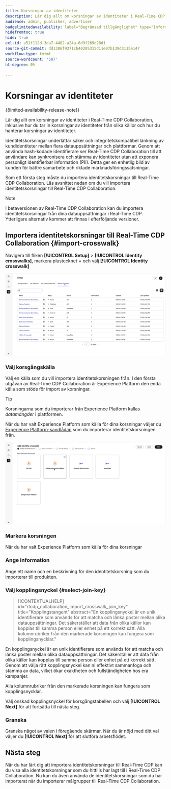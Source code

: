 ```yaml
---
title: Korsningar av identiteter
description: Lär dig allt om korsningar av identiteter i Real-Time CDP Collaboration, inklusive hur du kan ta fram korsningar av identiteter från olika källor och hur du hanterar korsningar av identiteter
audience: admin, publisher, advertiser
badgelimitedavailability: label="Begränsad tillgänglighet" type="Informative" url="https://helpx.adobe.com/se/legal/product-descriptions/real-time-customer-data-platform-collaboration.html newtab=true"
hidefromtoc: true
hide: true
exl-id: a51f112d-3da7-4482-a24a-6d9f269d28d1
source-git-commit: dd1386f9371cb40285315d11e07b139d3115e147
workflow-type: tm+mt
source-wordcount: '507'
ht-degree: 0%

---
```


# Korsningar av identiteter

{{limited-availability-release-note}}

Lär dig allt om korsningar av identiteter i Real-Time CDP Collaboration, inklusive hur du tar in korsningar av identiteter från olika källor och hur du hanterar korsningar av identiteter.

Identitetskorsningar underlättar säker och integritetskompatibel länkning av kundidentiteter mellan flera datauppsättningar och plattformar. Genom att använda hash-kodade identifierare ser Real-Time CDP Collaboration till att användare kan synkronisera och stämma av identiteter utan att exponera personligt identifierbar information (PII). Detta ger en enhetlig bild av kunden för bättre samarbete och riktade marknadsföringssatsningar.

<!--
In Real-Time CDP Collaboration, use identity crosswalks alongside your audiences by [TODO] insert material here. 
-->


Som ett första steg måste du importera identitetskorsningar till Real-Time CDP Collaboration. Läs avsnittet nedan om du vill importera identitetskorsningar till Real-Time CDP Collaboration:

>[!NOTE]
>
>I betaversionen av Real-Time CDP Collaboration kan du importera identitetskorsningar från dina datauppsättningar i Real-Time CDP. Ytterligare alternativ kommer att finnas i efterföljande versioner.

## Importera identitetskorsningar till Real-Time CDP Collaboration {#import-crosswalk}

Navigera till fliken **[!UICONTROL Setup]** > **[!UICONTROL Identity crosswalks]**, markera plustecknet **+** och välj **[!UICONTROL Identity crosswalk]**

![Inspelning av hur du kommer till skärmen för att lägga till identitetskorsning](/help/assets/setup/identity-crosswalks/import-identity-crosswalk.gif)

### Välj korsgångskälla

Välj en källa som du vill importera identitetskorsningen från. I den första utgåvan av Real-Time CDP Collaboration är Experience Platform den enda källa som stöds för import av korsningar.

>[!TIP]
>
>Korsningarna som du importerar från Experience Platform kallas *datamängder* i plattformen.

När du har valt Experience Platform som källa för dina korsningar väljer du [Experience Platform-sandlådan](https://experienceleague.adobe.com/sv/docs/experience-platform/sandbox/home) som du importerar identitetskorsningen från.

![Inspelning av hur du väljer en övergångskälla](/help/assets/setup/identity-crosswalks/select-crosswalk-source.gif)

### Markera korsningen

När du har valt Experience Platform som källa för dina korsningar

### Ange information

Ange ett namn och en beskrivning för den identitetskorsning som du importerar till produkten.

### Välj kopplingsnyckel {#select-join-key}

>[!CONTEXTUALHELP]
>id="rtcdp_collaboration_import_crosswalk_join_key"
>title="Kopplingstangent"
>abstract="En kopplingsnyckel är en unik identifierare som används för att matcha och länka poster mellan olika datauppsättningar. Det säkerställer att data från olika källor kan kopplas till samma person eller enhet på ett korrekt sätt. Alla kolumnrubriker från den markerade korsningen kan fungera som kopplingsnycklar."

En kopplingsnyckel är en unik identifierare som används för att matcha och länka poster mellan olika datauppsättningar. Det säkerställer att data från olika källor kan kopplas till samma person eller enhet på ett korrekt sätt. Genom att välja rätt kopplingsnyckel kan ni effektivt sammanfoga och stämma av data, vilket ökar exaktheten och fullständigheten hos era kampanjer.

Alla kolumnrubriker från den markerade korsningen kan fungera som kopplingsnycklar.

Välj önskad kopplingsnyckel för korsgångstabellen och välj **[!UICONTROL Next]** för att fortsätta till nästa steg.

### Granska

Granska något av valen i föregående skärmar. När du är nöjd med ditt val väljer du **[!UICONTROL Next]** för att slutföra arbetsflödet.

## Nästa steg

När du har lärt dig att importera identitetskorsningar till Real-Time CDP kan du visa alla identitetskorsningar som du hittills har lagt till i Real-Time CDP Collaboration. Nu kan du även använda de identitetskorsningar som du har importerat när du importerar målgrupper till Real-Time CDP Collaboration.
